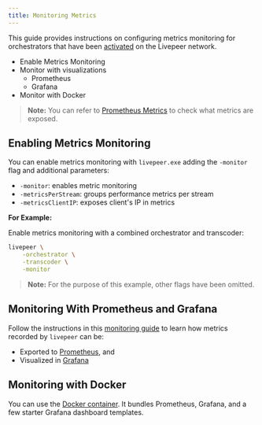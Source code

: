 ```yaml
---
title: Monitoring Metrics
---
```


This guide provides instructions on configuring metrics monitoring for orchestrators that have been [activated](/video-miners/getting-started/activation) on the Livepeer network.

- Enable Metrics Monitoring
- Monitor with visualizations
  - Prometheus
  - Grafana
- Monitor with Docker 

> **Note:** You can refer to [Prometheus Metrics](/video-miners/reference/metrics) to check what metrics are exposed.  

## Enabling Metrics Monitoring

You can enable metrics monitoring with  `livepeer.exe` adding the `-monitor` flag and additional parameters:

- `-monitor`: enables metric monitoring
- `-metricsPerStream`: groups performance metrics per stream
- `-metricsClientIP`: exposes client's IP in metrics

**For Example:**

Enable metrics monitoring with a combined orchestrator and
transcoder:

```bash
livepeer \
    -orchestrator \
    -transcoder \
    -monitor
```
> **Note:** For the purpose of this example, other flags have been omitted. 

## Monitoring With Prometheus and Grafana

Follow the instructions in this
[monitoring guide](https://forum.livepeer.org/t/guide-transcoder-monitoring-with-prometheus-grafana/1225) to learn how metrics recorded by `livepeer` can be: 
- Exported to [Prometheus](https://prometheus.io/), and 
- Visualized in [Grafana](https://grafana.com/) 

## Monitoring with Docker

You can use the [Docker container](https://github.com/livepeer/docker-livepeer/tree/master/monitoring). It bundles Prometheus, Grafana, and a few starter Grafana dashboard templates.
